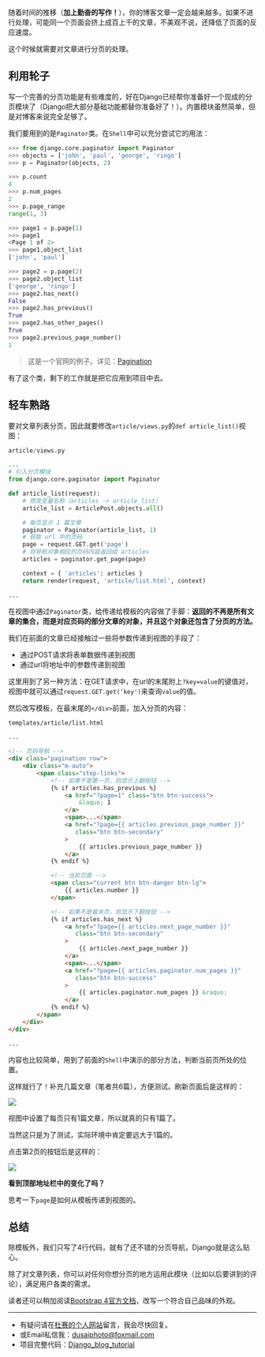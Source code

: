 随着时间的推移（**加上勤奋的写作！**），你的博客文章一定会越来越多。如果不进行处理，可能同一个页面会挤上成百上千的文章，不美观不说，还降低了页面的反应速度。

这个时候就需要对文章进行分页的处理。

## 利用轮子

写一个完善的分页功能是有些难度的，好在Django已经帮你准备好一个现成的分页模块了（Django把大部分基础功能都替你准备好了！）。内置模块虽然简单，但是对博客来说完全足够了。

我们要用到的是`Paginator`类。在`Shell`中可以充分尝试它的用法：

```python
>>> from django.core.paginator import Paginator
>>> objects = ['john', 'paul', 'george', 'ringo']
>>> p = Paginator(objects, 2)

>>> p.count
4
>>> p.num_pages
2
>>> p.page_range
range(1, 3)

>>> page1 = p.page(1)
>>> page1
<Page 1 of 2>
>>> page1.object_list
['john', 'paul']

>>> page2 = p.page(2)
>>> page2.object_list
['george', 'ringo']
>>> page2.has_next()
False
>>> page2.has_previous()
True
>>> page2.has_other_pages()
True
>>> page2.previous_page_number()
1
```

> 这是一个官网的例子。详见：[Pagination](https://docs.djangoproject.com/zh-hans/2.1/topics/pagination/)

有了这个类，剩下的工作就是把它应用到项目中去。

## 轻车熟路

要对文章列表分页，因此就要修改`article/views.py`的`def article_list()`视图：

```python
article/views.py

...
# 引入分页模块
from django.core.paginator import Paginator

def article_list(request):
    # 修改变量名称（articles -> article_list）
    article_list = ArticlePost.objects.all()

    # 每页显示 1 篇文章
    paginator = Paginator(article_list, 1)
    # 获取 url 中的页码
    page = request.GET.get('page')
    # 将导航对象相应的页码内容返回给 articles
    articles = paginator.get_page(page)

    context = { 'articles': articles }
    return render(request, 'article/list.html', context)

...
```

在视图中通过`Paginator`类，给传递给模板的内容做了手脚：**返回的不再是所有文章的集合，而是对应页码的部分文章的对象，并且这个对象还包含了分页的方法。**

我们在前面的文章已经接触过一些将参数传递到视图的手段了：

- 通过POST请求将表单数据传递到视图
- 通过url将地址中的参数传递到视图

这里用到了另一种方法：在GET请求中，在url的末尾附上`?key=value`的键值对，视图中就可以通过`request.GET.get('key')`来查询`value`的值。

然后改写模板，在最末尾的`</div>`前面，加入分页的内容：

```html
templates/article/list.html

...

<!-- 页码导航 -->
<div class="pagination row">
    <div class="m-auto">
        <span class="step-links">
            <!-- 如果不是第一页，则显示上翻按钮 -->
            {% if articles.has_previous %}
                <a href="?page=1" class="btn btn-success">
                    &laquo; 1
                </a>
                <span>...</span>
                <a href="?page={{ articles.previous_page_number }}" 
                   class="btn btn-secondary"
                >
                    {{ articles.previous_page_number }}
                </a>
            {% endif %}

            <!-- 当前页面 -->
            <span class="current btn btn-danger btn-lg">
                {{ articles.number }}
            </span>

            <!-- 如果不是最末页，则显示下翻按钮 -->
            {% if articles.has_next %}
                <a href="?page={{ articles.next_page_number }}"
                   class="btn btn-secondary"
                >
                    {{ articles.next_page_number }}
                </a>
                <span>...</span>
                <a href="?page={{ articles.paginator.num_pages }}"
                   class="btn btn-success"
                >
                    {{ articles.paginator.num_pages }} &raquo;
                </a>
            {% endif %}
        </span>
    </div>
</div>

...
```

内容也比较简单，用到了前面的`Shell`中演示的部分方法，判断当前页所处的位置。

这样就行了！补充几篇文章（笔者共6篇），方便测试。刷新页面后是这样的：

![](https://www.dusaiphoto.com/media/image/image_source/20181220/%E5%B1%8F%E5%B9%95%E6%88%AA%E5%9B%BE115.jpg)

视图中设置了每页只有1篇文章，所以就真的只有1篇了。

当然这只是为了测试，实际环境中肯定要远大于1篇的。

点击第2页的按钮后是这样的：

![](https://www.dusaiphoto.com/media/image/image_source/20181220/%E5%B1%8F%E5%B9%95%E6%88%AA%E5%9B%BE113.jpg)

**看到顶部地址栏中的变化了吗？**

思考一下`page`是如何从模板传递到视图的。

## 总结

除模板外，我们只写了4行代码，就有了还不错的分页导航，Django就是这么贴心。

除了对文章列表，你可以对任何你想分页的地方运用此模块（比如以后要讲到的评论），满足用户各类的需求。

读者还可以稍加阅读[Bootstrap 4官方文档](https://getbootstrap.com/)，改写一个符合自己品味的外观。

---

- 有疑问请在[杜赛的个人网站](http://www.dusaiphoto.com)留言，我会尽快回复。
- 或Email私信我：dusaiphoto@foxmail.com
- 项目完整代码：[Django_blog_tutorial](https://github.com/stacklens/django_blog_tutorial)
